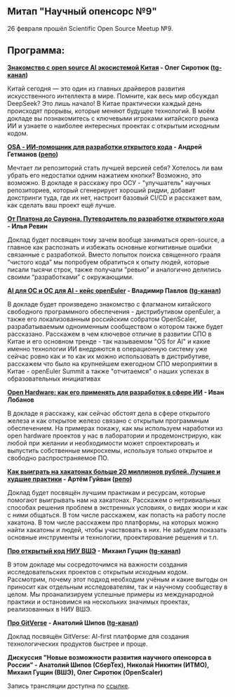 ## Митап "Научный опенсорс №9"

26 февраля прошёл Scientific Open Source Meetup №9.

## Программа:

**[Знакомство с open source AI экосистемой Китая](OS_Sirotyuk_AI_Chinese_Ecosystem.pdf) - Олег Сиротюк ([tg-канал](https://t.me/chinaaichannel))**

Китай сегодня — это один из главных драйверов развития искусственного интеллекта в мире. Помните, как весь мир обсуждал DeepSeek? Это лишь начало! В Китае практически каждый день происходят прорывы, которые меняют будущее технологий. В моём докладе вы познакомитесь с ключевыми игроками китайского рынка ИИ и узнаете о наиболее интересных проектах с открытым исходным кодом.

**[OSA - ИИ-помощник для разработки открытого кода](OS_Getmanov_OSA.pdf) - Андрей Гетманов ([репо](https://github.com/ITMO-NSS-team/Open-Source-Advisor/))**

Мечтает ли репозиторий стать лучшей версией себя? Хотелось ли вам убрать его недостатки одним нажатием кнопки? Возможно, это возможно. В докладе я расскажу про ОСУ - "улучшатель" научных репозиториев, который сгенерирует хороший ридми, добавит докстринги туда, где их нет, настроит базовый CI/CD и расскажет вам, как сделать ваш проект ещё лучше.

**[От Платона до Саурона. Путеводитель по разработке открытого кода](OS_Revin_Guide.pdf) - Илья Ревин**

Доклад будет посвящен тому зачем вообще заниматься open-source, а главное как распознать и избежать основные когнитивные ошибки связанные с разработкой. Вместо попыток поиска священного грааля “чистого кода” мы попробуем обратиться к опыту людей, которые писали тысячи строк, также получали “ревью” и аналогично делились своими “разработками” с окружающими.

**[AI для ОС и ОС для AI - кейс openEuler](OS_Pavlov_OS_for_AI.pdf) - Владимир Павлов ([tg-канал](https://t.me/openscaler))**

В докладе будет произведено знакомство с флагманом китайского свободного программного обеспечения - дистрибутивом openEuler, а также его локализованным российским собратом OpenScaler, разрабатываемым одноименным сообществом о котором также будет рассказано. Расскажем в чем ключевое отличие в развитии СПО в Китае и его основном тренде - так называемом "OS for AI" и какие именно технологии ИИ внедряются в операционную систему уже сейчас ровно как и то как их можно использовать в дистрибутиве,  расскажем что было на крупнейшем ежегодном СПО мероприятии в Китае - openEuler Summit а также "отчитаемся" о наших успехах в образовательных инициативах

**[Open Hardware: как его применять для разработок в сфере ИИ](OS_Lobanov_Open_Hardware.pdf) - Иван Лобанов**

В докладе я расскажу, как сейчас обстоят дела в сфере открытого железа и как открытое железо связано с открытым программным обеспечением. На примерах покажу, как мы используем наработки из open hardware проектов у нас в лаборатории и продемонстрирую, как любой при желании и необходимости может спроектировать и выпустить собственные микросхемы, используя только открытое и свободно распространяемое ПО.

**[Как выиграть на хакатонах больше 20 миллионов рублей. Лучшие и худшие практики](OS_Guivan_Rascar_Hack.pdf) - Артём Гуйван ([репо](https://github.com/rascar-ai))**

Доклад будет посвящён лучшим практикам и ресурсам, которые помогают выигрывать нам на хакатонах. Расскажем о нетривиальных способах решения проблем в экстренных условиях, о видах жюри и как с ними общаться. В том числе расскажем, как попасть на работу после хакатона. В том числе расскажем про платформы, на которых можно найти хакатоны и людей, чтобы участвовать в них. Не забудем показать основные инструменты и технологии, проектирование решения и т.п.

**[Про открытый код НИУ ВШЭ](OS_Guschin_HSE.pdf) - Михаил Гущин ([tg-канал](https://t.me/hse_cs_opensource))**

В этом докладе мы сосредоточимся на важности создания исследовательских проектов с открытым исходным кодом. Рассмотрим, почему этот подход необходим учёным и какие выгоды он приносит как отдельным исследователям, так и научному сообществу в целом. Мы проанализируем успешные примеры из международной практики и остановимся на нескольких значимых проектах, реализованных в НИУ ВШЭ.

**[Про GitVerse](OS_Shipov_GitVerse.pdf) - Анатолий Шипов ([tg-канал](https://t.me/gitversenews))**

Доклад посвящён GitVerse: AI-first платформе для создания технологических продуктов быстрее и проще.

**Дискуссия "Новые возможности развития научного опенсорса в России" - Анатолий Шипов (СберТех), Николай Никитин (ИТМО), Михаил Гущин (ВШЭ), Олег Сиротюк (OpenScaler)**

Запись трансляции доступна по [ссылке](https://vkvideo.ru/playlist/-173944682_-2/video-173944682_456239040?pid=173944682). 
